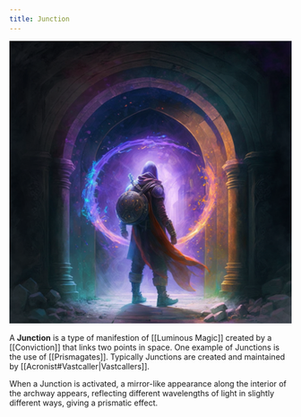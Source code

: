 ```yaml
---
title: Junction
---
```


![junction|400](./images/Morne_Mage_stepping_through_a_prismatic_archway_portal_made_of__5a5747e0-5594-41aa-932c-5036a7b95db2.png "center square")

A **Junction** is a type of manifestion of [[Luminous Magic]] created by a [[Conviction]] that links two points in space. One example of Junctions is the use of [[Prismagates]]. Typically Junctions are created and maintained by [[Acronist#Vastcaller|Vastcallers]].

When a Junction is activated, a mirror-like appearance along the interior of the archway appears, reflecting different wavelengths of light in slightly different ways, giving a prismatic effect.